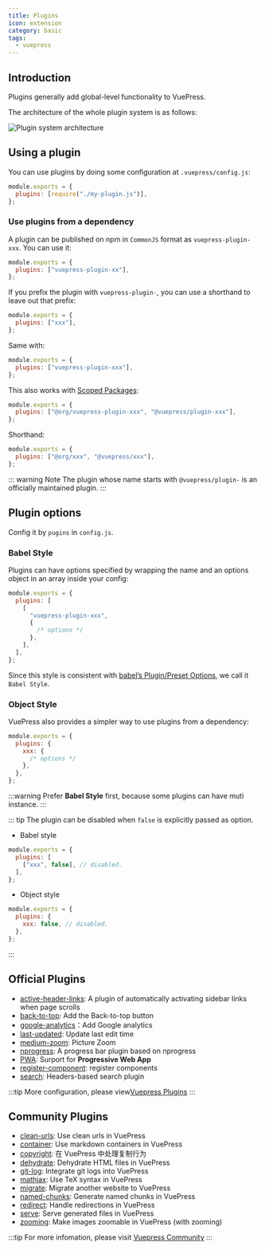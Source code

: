 ```yaml
---
title: Plugins
icon: extension
category: basic
tags:
  - vuepress
---
```


## Introduction

Plugins generally add global-level functionality to VuePress.

The architecture of the whole plugin system is as follows:

![Plugin system architecture](./assets/architecture.png)

## Using a plugin

You can use plugins by doing some configuration at `.vuepress/config.js`:

```js
module.exports = {
  plugins: [require("./my-plugin.js")],
};
```

### Use plugins from a dependency

A plugin can be published on npm in `CommonJS` format as `vuepress-plugin-xxx`. You can use it:

```js
module.exports = {
  plugins: ["vuepress-plugin-xx"],
};
```

If you prefix the plugin with `vuepress-plugin-`, you can use a shorthand to leave out that prefix:

```js
module.exports = {
  plugins: ["xxx"],
};
```

Same with:

```js
module.exports = {
  plugins: ["vuepress-plugin-xxx"],
};
```

This also works with [Scoped Packages](https://docs.npmjs.com/misc/scope):

```js
module.exports = {
  plugins: ["@org/vuepress-plugin-xxx", "@vuepress/plugin-xxx"],
};
```

Shorthand:

```js
module.exports = {
  plugins: ["@org/xxx", "@vuepress/xxx"],
};
```

::: warning Note
The plugin whose name starts with `@vuepress/plugin-` is an officially maintained plugin.
:::

## Plugin options

Config it by `pugins` in `config.js`.

### Babel Style

Plugins can have options specified by wrapping the name and an options object in an array inside your config:

```js
module.exports = {
  plugins: [
    [
      "vuepress-plugin-xxx",
      {
        /* options */
      },
    ],
  ],
};
```

Since this style is consistent with [babel’s Plugin/Preset Options](https://babeljs.io/docs/en/plugins#plugin-preset-options), we call it `Babel Style`.

### Object Style

VuePress also provides a simpler way to use plugins from a dependency:

```js
module.exports = {
  plugins: {
    xxx: {
      /* options */
    },
  },
};
```

:::warning
Prefer **Babel Style** first, because some plugins can have muti instance.
:::

::: tip
The plugin can be disabled when `false` is explicitly passed as option.

- Babel style

```js
module.exports = {
  plugins: [
    ["xxx", false], // disabled.
  ],
};
```

- Object style

```js
module.exports = {
  plugins: {
    xxx: false, // disabled.
  },
};
```

:::

## Official Plugins

- [active-header-links](https://v1.vuepress.vuejs.org/plugin/official/plugin-active-header-links.html): A plugin of automatically activating sidebar links when page scrolls
- [back-to-top](https://v1.vuepress.vuejs.org/plugin/official/plugin-back-to-top.html): Add the Back-to-top button
- [google-analytics](https://v1.vuepress.vuejs.org/plugin/official/plugin-google-analytics.html)：Add Google analytics
- [last-updated](https://v1.vuepress.vuejs.org/plugin/official/plugin-last-updated.html): Update last edit time
- [medium-zoom](https://v1.vuepress.vuejs.org/plugin/official/plugin-medium-zoom.html): Picture Zoom
- [nprogress](https://v1.vuepress.vuejs.org/plugin/official/plugin-nprogress.html): A progress bar plugin based on nprogress
- [PWA](https://v1.vuepress.vuejs.org/plugin/official/plugin-pwa.html): Surport for **Progressive Web App**
- [register-component](https://v1.vuepress.vuejs.org/plugin/official/plugin-register-components.html): register components
- [search](https://v1.vuepress.vuejs.org/plugin/official/plugin-search.html): Headers-based search plugin

:::tip
More configuration, please view[Vuepress Plugins](https://v1.vuepress.vuejs.org/plugin/)
:::

## Community Plugins

- [clean-urls](https://vuepress.github.io/en/plugins/clean-urls.html): Use clean urls in VuePress
- [container](https://vuepress.github.io/en/plugins/container.html): Use markdown containers in VuePress
- [copyright](https://vuepress.github.io/en/plugins/copyright.html): 在 VuePress 中处理复制行为
- [dehydrate](https://vuepress.github.io/en/plugins/dehydrate.html): Dehydrate HTML files in VuePress
- [git-log](https://vuepress.github.io/en/plugins/git-log.html): Integrate git logs into VuePress
- [mathjax](https://vuepress.github.io/en/plugins/mathjax.html): Use TeX syntax in VuePress
- [migrate](https://vuepress.github.io/en/plugins/migrate.html): Migrate another website to VuePress
- [named-chunks](https://vuepress.github.io/en/plugins/named-chunks.html): Generate named chunks in VuePress
- [redirect](https://vuepress.github.io/en/plugins/redirect.html): Handle redirections in VuePress
- [serve](https://vuepress.github.io/en/plugins/serve.html): Serve generated files in VuePress
- [zooming](https://vuepress.github.io/en/plugins/zooming.html): Make images zoomable in VuePress (with zooming)

:::tip
For more infomation, please visit [Vuepress Community](https://vuepress.github.io/en/)
:::

